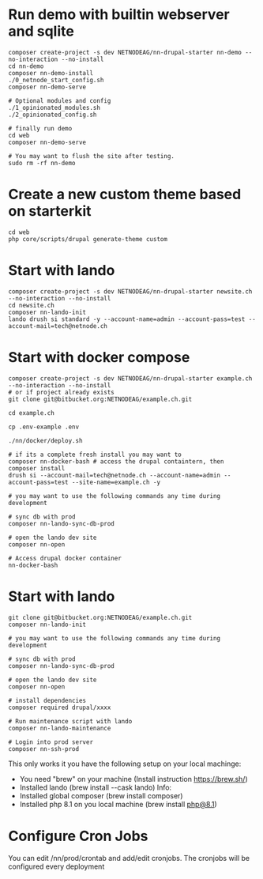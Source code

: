 # Run demo with builtin webserver and sqlite
```
composer create-project -s dev NETNODEAG/nn-drupal-starter nn-demo --no-interaction --no-install
cd nn-demo
composer nn-demo-install
./0_netnode_start_config.sh
composer nn-demo-serve

# Optional modules and config
./1_opinionated_modules.sh
./2_opinionated_config.sh

# finally run demo
cd web
composer nn-demo-serve

# You may want to flush the site after testing.
sudo rm -rf nn-demo
```

# Create a new custom theme based on starterkit
```
cd web
php core/scripts/drupal generate-theme custom
```

# Start with lando
```
composer create-project -s dev NETNODEAG/nn-drupal-starter newsite.ch --no-interaction --no-install
cd newsite.ch
composer nn-lando-init
lando drush si standard -y --account-name=admin --account-pass=test --account-mail=tech@netnode.ch 
```

# Start with docker compose
```
composer create-project -s dev NETNODEAG/nn-drupal-starter example.ch --no-interaction --no-install
# or if project already exists
git clone git@bitbucket.org:NETNODEAG/example.ch.git

cd example.ch

cp .env-example .env 

./nn/docker/deploy.sh

# if its a complete fresh install you may want to
composer nn-docker-bash # access the drupal containtern, then
composer install
drush si --account-mail=tech@netnode.ch --account-name=admin --account-pass=test --site-name=example.ch -y

# you may want to use the following commands any time during development

# sync db with prod
composer nn-lando-sync-db-prod

# open the lando dev site
composer nn-open

# Access drupal docker container
nn-docker-bash
```

# Start with lando
```
git clone git@bitbucket.org:NETNODEAG/example.ch.git
composer nn-lando-init

# you may want to use the following commands any time during development

# sync db with prod
composer nn-lando-sync-db-prod

# open the lando dev site
composer nn-open

# install dependencies
composer required drupal/xxxx

# Run maintenance script with lando
composer nn-lando-maintenance

# Login into prod server
composer nn-ssh-prod
```

This only works it you have the following setup on your local machinge:
- You need "brew" on your machine (Install instruction https://brew.sh/)
- Installed lando (brew install --cask lando) Info:
- Installed global composer (brew install composer)
- Installed php 8.1 on you local machine (brew install php@8.1)

# Configure Cron Jobs
You can edit /nn/prod/crontab and add/edit cronjobs. The cronjobs will be configured every deployment 

# 